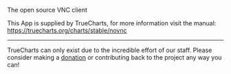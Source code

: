 The open source VNC client

This App is supplied by TrueCharts, for more information visit the manual: https://truecharts.org/charts/stable/novnc

---

TrueCharts can only exist due to the incredible effort of our staff.
Please consider making a [donation](https://truecharts.org/docs/about/sponsor) or contributing back to the project any way you can!

